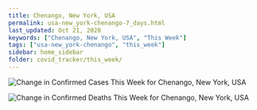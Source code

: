 ```yaml
---
title: Chenango, New York, USA
permalink: usa-new_york-chenango-7_days.html
last_updated: Oct 21, 2020
keywords: ["Chenango, New York, USA", "This Week"]
tags: ["usa-new_york-chenango", "this_week"]
sidebar: home_sidebar
folder: covid_tracker/this_week/
---
```


![Change in Confirmed Cases This Week for Chenango, New York, USA](images/graphs/usa-new_york-chenango-delta_confirmed-7_days_graph.png)

![Change in Confirmed Deaths This Week for Chenango, New York, USA](images/graphs/usa-new_york-chenango-delta_deaths-7_days_graph.png)
